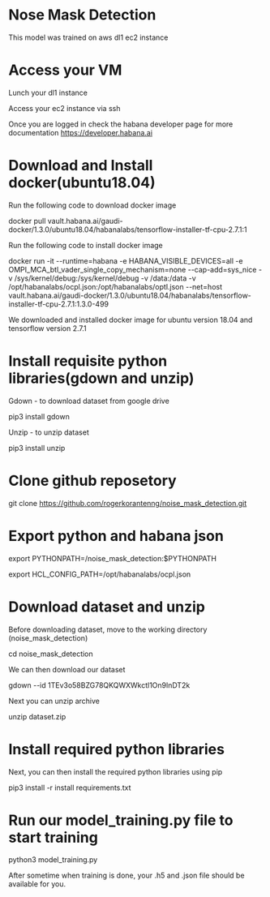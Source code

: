 # Nose Mask Detection
This model was trained on aws dl1 ec2 instance

# Access your VM
Lunch your dl1 instance

Access your ec2 instance via ssh

Once you are logged in check the habana developer page for more documentation https://developer.habana.ai

# Download and Install docker(ubuntu18.04)
Run the following code to download docker image

docker pull vault.habana.ai/gaudi-docker/1.3.0/ubuntu18.04/habanalabs/tensorflow-installer-tf-cpu-2.7.1:1

Run the following code to install docker image

docker run -it --runtime=habana -e HABANA_VISIBLE_DEVICES=all -e OMPI_MCA_btl_vader_single_copy_mechanism=none --cap-add=sys_nice -v /sys/kernel/debug:/sys/kernel/debug -v /data:/data -v /opt/habanalabs/ocpl.json:/opt/habanalabs/optl.json --net=host vault.habana.ai/gaudi-docker/1.3.0/ubuntu18.04/habanalabs/tensorflow-installer-tf-cpu-2.7.1:1.3.0-499

We downloaded and installed docker image for ubuntu version 18.04 and tensorflow version 2.7.1

# Install requisite python libraries(gdown and unzip)

Gdown - to download dataset from google drive

pip3 install gdown

Unzip - to unzip dataset 

pip3 install unzip

# Clone github reposetory

git clone https://github.com/rogerkorantenng/noise_mask_detection.git

# Export python and habana json

export PYTHONPATH=/noise_mask_detection:$PYTHONPATH

export HCL_CONFIG_PATH=/opt/habanalabs/ocpl.json

# Download dataset and unzip

Before downloading dataset, move to the working directory (noise_mask_detection)

cd noise_mask_detection

We can then download our dataset

gdown --id 1TEv3o58BZG78QKQWXWkctl1On9lnDT2k

Next you can unzip archive

unzip dataset.zip

# Install required python libraries

Next, you can then install the required python libraries using pip

pip3 install -r install requirements.txt

# Run our model_training.py file to start training

python3 model_training.py

After sometime when training is done, your .h5 and .json file should be available for you.
  
